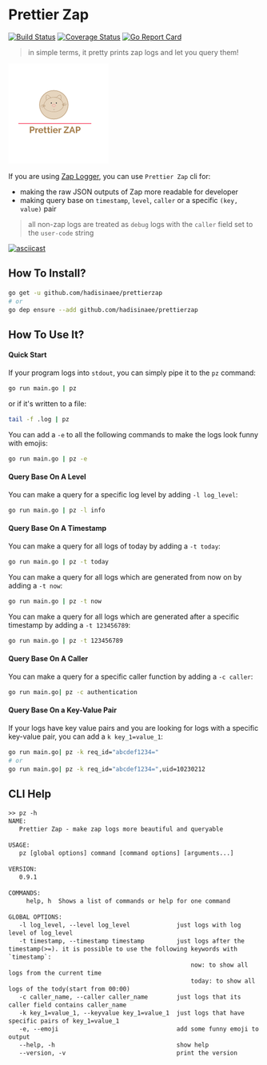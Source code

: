 # Prettier Zap

[![Build Status](https://travis-ci.org/hadisinaee/pz.svg?branch=master)](https://travis-ci.org/hadisinaee/pz)
[![Coverage Status](https://coveralls.io/repos/github/hadisinaee/pz/badge.svg?branch=master)](https://coveralls.io/github/hadisinaee/pz?branch=master)
[![Go Report Card](https://goreportcard.com/badge/github.com/hadisinaee/pz)](https://goreportcard.com/report/github.com/hadisinaee/pz)

> in simple terms, it pretty prints zap logs and let you query them!

![Prettier Logo](./logo.png)

If you are using [Zap Logger](https://github.com/uber-go/zap), you can use `Prettier Zap` cli for:

* making the raw JSON outputs of Zap more readable for developer
* making query base on `timestamp`, `level`, `caller` or a specific `(key, value)` pair

> all non-zap logs are treated as `debug` logs with the `caller` field set to the `user-code` string

[![asciicast](https://asciinema.org/a/181271.png)](https://asciinema.org/a/181271)

## How To Install?

```sh
go get -u github.com/hadisinaee/prettierzap
# or
go dep ensure --add github.com/hadisinaee/prettierzap
```

## How To Use It?

#### Quick Start

If your program logs into `stdout`, you can simply pipe it to the `pz` command:

```sh
go run main.go | pz
```

or if it's written to a file:

```sh
tail -f .log | pz
```

You can add a `-e` to all the following commands to make the logs look funny with emojis:

```sh
go run main.go | pz -e
```

#### Query Base On A Level

You can make a query for a specific log level by adding `-l log_level`:

```sh
go run main.go | pz -l info
```

#### Query Base On A Timestamp

You can make a query for all logs of today by adding a `-t today`:

```sh
go run main.go | pz -t today
```

You can make a query for all logs which are generated from now on by adding a `-t now`:

```sh
go run main.go | pz -t now
```

You can make a query for all logs which are generated after a specific timestamp by adding a `-t 123456789`:

```sh
go run main.go | pz -t 123456789
```

#### Query Base On A Caller

You can make a query for a specific caller function by adding a `-c caller`:

```sh
go run main.go| pz -c authentication
```

#### Query Base On a Key-Value Pair

If your logs have key value pairs and you are looking for logs with a specific key-value pair, you can add a `k key_1=value_1`:

```sh
go run main.go| pz -k req_id="abcdef1234="
# or
go run main.go| pz -k req_id="abcdef1234=",uid=10230212
```

## CLI Help

```
>> pz -h
NAME:
   Prettier Zap - make zap logs more beautiful and queryable

USAGE:
   pz [global options] command [command options] [arguments...]

VERSION:
   0.9.1

COMMANDS:
     help, h  Shows a list of commands or help for one command

GLOBAL OPTIONS:
   -l log_level, --level log_level             just logs with log level of log_level
   -t timestamp, --timestamp timestamp         just logs after the timestamp(>=). it is possible to use the following keywords with `timestamp`:
                                                   now: to show all logs from the current time
                                                   today: to show all logs of the tody(start from 00:00)
   -c caller_name, --caller caller_name        just logs that its caller field contains caller_name
   -k key_1=value_1, --keyvalue key_1=value_1  just logs that have specific pairs of key_1=value_1
   -e, --emoji                                 add some funny emoji to output
   --help, -h                                  show help
   --version, -v                               print the version
```
